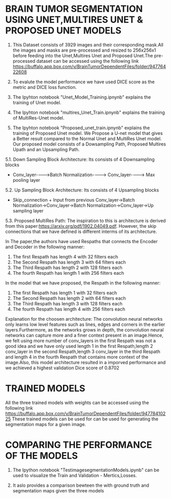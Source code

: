 # BRAIN TUMOR SEGMENTATION USING UNET,MULTIRES UNET & PROPOSED UNET MODELS

1. This Dataset consists of 3929 images and their corresponding mask.All the images and masks are pre-processed and resized to 256x256x1 before feeding into the Unet,Multires Unet and Proposed Unet.The pre-processed dataset can be accessed using the following link https://buffalo.app.box.com/v/BrainTumorDependentFiles/folder/94776422608

2. To evalute the model performance we have used DICE score as the metric and DICE loss function.

3. The Ipyhton notebook "Unet_Model_Training.ipnynb" explains the training of Unet model.

4. The Ipyhton notebook "multires_Unet_Train.ipnynb" explains the training of MultiRes-Unet model.

5. The Ipyhton notebook "Proposed_unet_train.ipnynb" explains the training of Proposed Unet model.
We Propose a U-net model that gives a Better result compared to the Normal Unet and MultiRes Unet model.
Our proposed model consists of a Dowsampling Path, Proposed Multires Upath and an Upsampling Path.

5.1. Down Sampling Block Architecture: Its consists of 4 Downsampling blocks
 
 *  Conv_layer---->Batch Normalization----> Conv_layer----> Max pooling layer
                                    
5.2. Up Sampling Block Architecture: Its consists of 4 Upsampling blocks

 *  Skip_connection + Input from previous Conv_layer->Batch Normalization->Conv_layer->Batch Normalization->Conv_layer->Up sampling layer

5.3. Proposed MultiRes Path: The inspiration to this is architecture is derived from this paper:https://arxiv.org/pdf/1902.04049.pdf. However, the skip connections that we have defined is different interms of its architecture.

In The paper,the authors have used Respaths that connects the Encoder and Decoder in the following manner:
1. The first Respath has length 4 with 32 filters each
2. The Second Respath has length 3 with 64 filters each
3. The Third Respath has length 2 with 128 filters each
4. The fourth Respath has length 1 with 256 filters each

In the model that we have proposed, the Respath in the following manner:
1. The first Respath has length 1 with 32 filters each
2. The Second Respath has length 2 with 64 filters each
3. The Third Respath has length 3 with 128 filters each
4. The fourth Respath has length 4 with 256 filters each

Explanation for the choosen architecture: The convolution neural networks only learns low level features such as lines, edges and corners in the earlier layers.Furthermore, as the networks grows in depth, the convolution neural networks can capture more and a finer context present in an image.Hence, we felt using more number of conv_layers in the first Respath was not a good idea and we have only used length 1 in the first Respath,length 2 conv_layer in the second Respath,length 3 conv_layer in the third Respath and length 4 in the fourth Respath that contains more context of the image.Also, this model architecture resulted in a imporved performance and we achieved a highest validation Dice score of 0.8702

# TRAINED MODELS
All the three trained models with weights can be accessed using the following link https://buffalo.app.box.com/v/BrainTumorDependentFiles/folder/94778410225 
These trained models can be used for can be used for generating the segmentation maps for a given image.

# COMPARING THE PERFORMANCE OF THE MODELS
1. The Ipython notebook "TestimagesegmentationModels.ipynb" can be used to visualize the Train and Validation - Mertics,Losses.

2. It aslo provides a comparison bewteen the with ground truth and segmentation maps given the three models
